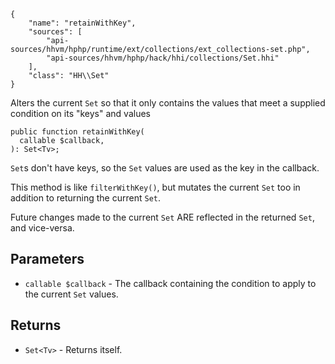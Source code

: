 ``` yamlmeta
{
    "name": "retainWithKey",
    "sources": [
        "api-sources/hhvm/hphp/runtime/ext/collections/ext_collections-set.php",
        "api-sources/hhvm/hphp/hack/hhi/collections/Set.hhi"
    ],
    "class": "HH\\Set"
}
```




Alters the current ` Set ` so that it only contains the values that meet a
supplied condition on its "keys" and values




``` Hack
public function retainWithKey(
  callable $callback,
): Set<Tv>;
```




` Set `s don't have keys, so the `` Set `` values are used as the key in the
callback.




This method is like ` filterWithKey() `, but mutates the current `` Set `` too
in addition to returning the current ``` Set ```.




Future changes made to the current ` Set ` ARE reflected in the returned
`` Set ``, and vice-versa.




## Parameters




+ ` callable $callback ` - The callback containing the condition to apply to the
  current `` Set `` values.




## Returns




* ` Set<Tv> ` - Returns itself.
<!-- HHAPIDOC -->
